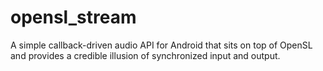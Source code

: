 opensl_stream
=============

A simple callback-driven audio API for Android that sits on top of OpenSL and provides a credible illusion of synchronized input and output.
